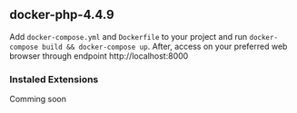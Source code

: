 ## docker-php-4.4.9

Add `docker-compose.yml` and `Dockerfile` to your project and run `docker-compose build && docker-compose up`.
After, access on your preferred web browser through endpoint http://localhost:8000

### Instaled Extensions
Comming soon